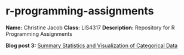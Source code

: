# r-programming-assignments
**Name:** Christine Jacob
**Class:** LIS4317
**Description:** Repository for R Programming Assignments

**Blog post 3:** [Summary Statistics and Visualization of Categorical Data]([https://christinejacobrp.blogspot.com/2025/09/module-3-assignment-summary-statistics.html](https://www.blogger.com/blog/post/edit/8755320796641280037/8147627876897383610))


